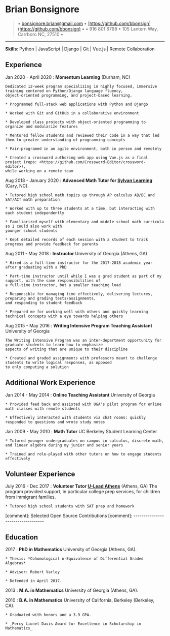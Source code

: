Brian Bonsignore
=========================
> • <bonsignore.brian@gmail.com> • [https://github.com/bbonsign](https://github.com/bbonsign) •
> • 916 801 6798 • 105 Lantern Way, Carrboro NC, 27510 •

-------------------------------------------------------------------------------

**Skills**: Python | JavaScript | Django | Git | Vue.js | Remote Collaboration


Experience
----------

Jan 2020 - April 2020
:   **Momentum Learning** (Durham, NC)

    Dedicated 12-week program specializing in highly focused, immersive training centered on Python/Django language fluency,
    object-oriented programming, and project-based learning.

    * Programmed full-stack web applications with Python and Django

    * Worked with Git and GitHub in a collaborative environment

    * Developed class projects with object-oriented programming to organize and modularize features

    * Mentored fellow students and reviewed their code in a way that led them to greater understanding of programming concepts

    * Pair-programed in an agile environment, both in person and remotely 

    * Created a crossword authoring web app using Vue.js as a final project (repo: <https://github.com/Crossword-Editor/crossword-editor>), 
    while working on a remote team


Aug 2018 - January 2020
:   **Advanced Math Tutor for [Sylvan Learning](https://www.sylvanlearning.com/)** (Cary, NC).

    * Tutored high school math topics up through AP calculus AB/BC and SAT/ACT math preparation

    * Worked with up to three students at a time, but interacting with each student independently

    * Familiarized myself with elementary and middle school math curricula so I could also work with
    younger school students

    * Kept detailed records of each session with a student to track progress and provide feedback for parents


Aug 2011 - May 2018
:   **Instructor** University of Georgia (Athens, GA)

    * Hired as a full-time instructor for the 2017-2018 academic year after graduating with a PhD

    * Part-time instructor until while I was a grad student as part of my support, with the same responsibilities of
    a full-time instructor, but a smaller teaching load

    * Responsible for managing time effectively, delivering lectures, preparing and grading tests/assignments,
    and responding to student feedback

    * Prepared me for working well with others and quickly learning technical concepts with a eye towards helping others


Aug 2015 - May 2016
:   **Writing Intensive Program Teaching Assistant** University of Georgia

    The Writing Intensive Program was an inter-department opportunity for graduate students to learn how to emphasize
    aspects of writing that are unique to their discipline

    * Created and graded assignments with professors meant to challenge students to write logical responses, as opposed
    to only computing a solution



Additional Work Experience
--------------------------

Jan 2014 - May 2014
:   **Online Teaching Assistant** University of Georgia

    * Provided feed back and assisted with UGA's pilot program for online math classes with remote students

    * Effectively interacted with students via chat rooms: quickly responded to questions and wrote study notes

Jan 2009 - May 2010
:   **Math Tutor** UC Berkeley Student Learning Center

    * Tutored younger undergraduates on campus in calculus, discrete math, and linear algebra during my junior and senior years

    * Trained and role-played with other tutors on how to engage students effectively


Volunteer Experience
--------------------

July 2016 - Dec 2017
:   **Volunteer Tutor [U-Lead Athens](https://www.uleadathens.org/)** (Athens, GA)
    The program provided support, in particular college prep services, for children from immigrant families.

    * Tutored high school students with SAT prep and homework



[comment]: Selected Open Source Contributions
[comment]: ----------------------------------


Education
---------

2017
:   **PhD in Mathematics** University of Georgia (Athens, GA).

    * Thesis: *Cohomological n-Equivalence of Differential Graded Algebras*

    * Advisor: Robert Varley

    * Defended in April 2017.

2013
:   **M.A. in Mathematics** University of Georgia (Athens, GA).


2010
:   **B.A. in Mathematics** University of California, Berkeley (Berkeley, CA).

    * Graduated with honors and a 3.9 GPA.

    * _Percy Lionel Davis Award for Excellence in Scholarship in Mathematics_




<!-- > • <bonsignore.brian@gmail.com> • [![GitHub][GitHubIcon] https://github.com/bbonsign](https://github.com/bbonsign) • \ -->
<!-- [GitHubIcon]: ../github-icon.svg -->
